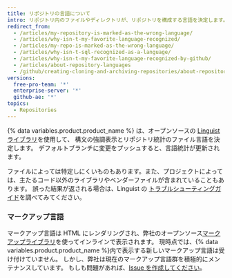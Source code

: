 ```yaml
---
title: リポジトリの言語について
intro: リポジトリ内のファイルやディレクトリが、リポジトリを構成する言語を決定します。 リポジトリの言語を見れば、そのリポジトリの簡単な概要が得られます。
redirect_from:
  - /articles/my-repository-is-marked-as-the-wrong-language/
  - /articles/why-isn-t-my-favorite-language-recognized/
  - /articles/my-repo-is-marked-as-the-wrong-language/
  - /articles/why-isn-t-sql-recognized-as-a-language/
  - /articles/why-isn-t-my-favorite-language-recognized-by-github/
  - /articles/about-repository-languages
  - /github/creating-cloning-and-archiving-repositories/about-repository-languages
versions:
  free-pro-team: '*'
  enterprise-server: '*'
  github-ae: '*'
topics:
  - Repositories
---
```

{% data variables.product.product_name %} は、オープンソースの [Linguist ライブラリ](https://github.com/github/linguist)を使用して、
構文の強調表示とリポジトリ統計のファイル言語を決定します。 デフォルトブランチに変更をプッシュすると、言語統計が更新されます。

ファイルによっては特定しにくいものもあります。また、プロジェクトによっては、主たるコード以外のライブラリやベンダーファイルが含まれていることもあります。 誤った結果が返される場合は、Linguist の [トラブルシューティングガイド](https://github.com/github/linguist/blob/master/docs/troubleshooting.md)を調べてみてください。

### マークアップ言語

マークアップ言語は HTML にレンダリングされ、弊社のオープンソース[マークアップライブラリ](https://github.com/github/markup)を使ってインラインで表示されます。 現時点では、{% data variables.product.product_name %}内で表示する新しいマークアップ言語は受け付けていません。 しかし、弊社は現在のマークアップ言語群を積極的にメンテナンスしています。 もしも問題があれば、[Issue を作成してください](https://github.com/github/markup/issues/new)。
